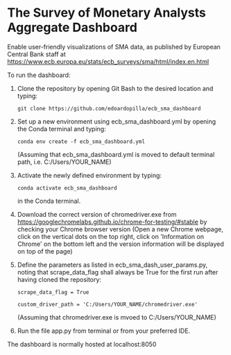 # The Survey of Monetary Analysts Aggregate Dashboard

Enable user-friendly visualizations of SMA data, as published by European Central Bank staff at https://www.ecb.europa.eu/stats/ecb_surveys/sma/html/index.en.html

To run the dashboard:

1) Clone the repository by opening Git Bash to the desired location and typing:
   ```
   git clone https://github.com/edoardopilla/ecb_sma_dashboard 
   ```

2) Set up a new environment using ecb_sma_dashboard.yml by opening the Conda terminal and typing:

   ```
   conda env create -f ecb_sma_dashboard.yml
   ```

   (Assuming that ecb_sma_dashboard.yml is moved to default terminal path, i.e. C:/Users/YOUR_NAME)

3) Activate the newly defined environment by typing:

   ```
   conda activate ecb_sma_dashboard
   ```

   in the Conda terminal.

4) Download the correct version of chromedriver.exe from https://googlechromelabs.github.io/chrome-for-testing/#stable by checking your Chrome browser version (Open a new Chrome webpage, click on the vertical dots on the top right, click on 'Information on Chrome' on the bottom left and the version information will be displayed on top of the page)

5) Define the parameters as listed in ecb_sma_dash_user_params.py, noting that scrape_data_flag shall always be True for the first run after having cloned the repository:

   ```
   scrape_data_flag = True

   custom_driver_path = 'C:/Users/YOUR_NAME/chromedriver.exe'

   ```

   (Assuming that chromedriver.exe is mvoed to C:/Users/YOUR_NAME)

6) Run the file app.py from terminal or from your preferred IDE.

The dashboard is normally hosted at localhost:8050